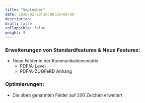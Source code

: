 ```yaml
---
title: "September"
date: 2020-02-28T10:08:56+09:00
description: 
draft: false
collapsible: false
weight: 9
---
```

### Erweiterungen von Standardfeatures & Neue Features:
- Neue Felder in der Kommunikationsmatrix
  - PDF/A-Level
  - PDF/A-ZUGFeRD Anhang



### Optimierungen:
- Die oben genannten Felder auf 200 Zeichen erweitert